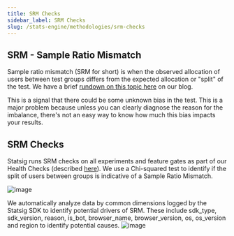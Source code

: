 ```yaml
---
title: SRM Checks
sidebar_label: SRM Checks
slug: /stats-engine/methodologies/srm-checks
---
```


## SRM - Sample Ratio Mismatch

Sample ratio mismatch (SRM for short) is when the observed allocation of users between test groups differs from the expected allocation or "split" of the test. We have a brief [rundown on this topic here](https://www.statsig.com/blog/sample-ratio-mismatch) on our blog.

This is a signal that there could be some unknown bias in the test. This is a major problem because unless you can clearly diagnose the reason for the imbalance, there's not an easy way to know how much this bias impacts your results.

## SRM Checks

Statsig runs SRM checks on all experiments and feature gates as part of our Health Checks (described [here](../../experiments-plus/monitor.md)). We use a Chi-squared test to identify if the split of users between groups is indicative of a Sample Ratio Mismatch.

![image](https://github.com/statsig-io/docs/assets/31516123/3e05224d-64cc-4047-b73a-368be5005af6)

We automatically analyze data by common dimensions logged by the Statsig SDK to identify potential drivers of SRM. These include sdk_type, sdk_version, reason, is_bot, browser_name, browser_version, os, os_version and region to identify potential causes.
![image](https://github.com/statsig-io/docs/assets/31516123/8ecd6930-a493-4f91-8590-71b0f42dfb30)
